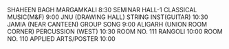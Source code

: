 SHAHEEN BAGH
MARGAMKALI 
8:30
SEMINAR HALL-1
CLASSICAL MUSIC(M&F) 
9:00
JNU (DRAWING HALL)
STRING INST(GUITAR) 
10:30
JAMIA (NEAR CANTEEN)
GROUP SONG 
9:00
ALIGARH (UNION ROOM CORNER)
PERCUSSION (WEST)
10:30
ROOM NO. 111
RANGOLI 
10:00
ROOM NO. 110
APPLIED ARTS/POSTER
10:00

